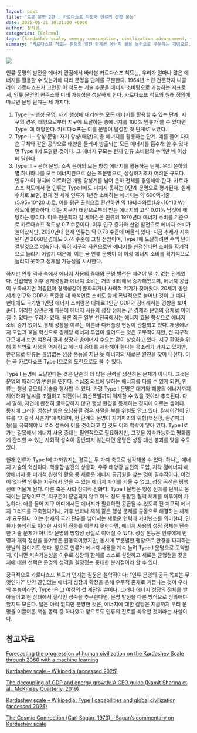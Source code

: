 ```yaml
---
layout: post
title: "로봇 문명 2편 : 카르다쇼프 척도와 인류의 성장 본능"
date: 2025-05-31 10:21:00 +0000
author: 정하성
categories: [Column]
tags: [kardashev scale, energy consumption, civilization advancement, type i civilization, sustainable growth, technological innovation, global cooperation]
summary: "카르다쇼프 척도는 문명의 발전 단계를 에너지 활용 능력으로 구분하는 개념으로, Type I은 행성의 에너지를, Type II는 항성의 에너지를, Type III는 은하의 에너지를 활용하는 문명이다. 현재 인류는 Type I에도 미치지 못하고 있으며, 에너지 사용 증대와 사회적 진화가 필요하다. 에너지 기술 혁신과 지구적 협력 체제가 필요하며, 향후 인류가 지속 가능한 성숙을 추구할지, 더 많은 에너지를 찾아 도약할지가 문명의 방향성을 결정할 것이다."
---
```


![](https://haseong.github.io/assets/images/posts/2044f32e7b6080aca107c6969513f7c8.jpg)

인류 문명의 발전을 에너지 관점에서 바라본 카르다쇼프 척도는, 우리가 얼마나 많은 에너지를 활용할 수 있는가에 따라 문명을 단계를 구분한다. 1964년 소련 천문학자 니콜라이 카르다쇼프가 고안한 이 척도는 기술 수준을 에너지 소비량으로 가늠하는 지표로서, 인류 문명의 현주소와 미래 가능성을 성찰하게 한다. 카르다쇼프 척도의 원래 정의에 따르면 문명 단계는 세 가지다.

1. Type I – 행성 문명: 자기 행성에 내리쬐는 모든 에너지를 활용할 수 있는 단계. 지구의 경우, 태양으로부터 지구에 도달하는 총에너지를 100% 인류가 쓸 수 있다면 Type I에 해당한다. 카르다쇼프는 이를 문명이 달성할 첫 단계로 보았다.
1. Type II – 항성 문명: 자기 항성(태양)의 총 에너지를 활용하는 단계. 예를 들어 다이슨 구체와 같은 공학으로 태양을 둘러싸 방출되는 모든 에너지를 흡수해 쓸 수 있다면 Type II에 도달한 것이다. 그 에너지 규모는 현재 인류 소비량의 수백만 배 이상에 달한다.
1. Type III – 은하 문명: 소속 은하의 모든 항성 에너지를 활용하는 단계. 우리 은하의 별 하나하나를 모두 에너지원으로 삼는 초문명으로, 상상하기조차 어려운 규모다. 인류가 이 경지에 이르려면 개별 항성계를 넘어 은하 전체를 경영해야 한다.
카르다쇼프 척도에서 현 인류는 Type I에도 미치지 못하는 0단계 문명으로 평가된다. 실제 수치로 보면, 현재 전 세계 인류가 1년간 소비하는 에너지는 약 600엑사줄(5.95×10^20 J)로, 이를 평균 출력으로 환산하면 약 19테라와트(1.9×10^13 W) 정도에 불과하다. 이는 지구가 태양으로부터 받는 에너지의 고작 0.01% 남짓에 해당하는 양이다. 미국 천문학자 칼 세이건은 인류의 1970년대 에너지 소비를 기준으로 카르다쇼프 척도상 0.7 수준이다. 이후 인구 증가와 산업 발전으로 에너지 소비가 늘어났지만, 2020년대 현재 인류는 약 0.73 수준에 머물러 있다. 지금 추세가 지속된다면 2060년경에도 0.74 수준에 그칠 전망이며, Type I에 도달하려면 수백 년이 걸릴것으로 예측된다. 특히 지구의 자원으로만 에너지를 한정한다면 소비를 획기적으로 늘리기 어렵기 때문에, 이는 곧 인류 문명이 더 이상 에너지 소비를 획기적으로 늘리지 못하고 정체될 가능성을 시사한다.

하지만 인류 역사 속에서 에너지 사용의 증대와 문명 발전은 떼려야 뗄 수 없는 관계였다. 산업혁명 이후 경제성장과 에너지 소비는 거의 비례해서 증가해왔으며, 에너지 공급이 부족해지면 어김없이 경제성장이 둔화되거나 사회적 위기가 찾아왔다. 20세기 동안 세계 인구와 GDP가 폭증할 때 화석연료 소비도 함께 폭발적으로 늘어난 것이 그 예다. 현대에도 국가별 1인당 에너지 소비량은 대체로 1인당 GDP와 정비례하는 경향을 보여준다. 이러한 상관관계 때문에 에너지 사용의 성장 정체는 곧 경제와 문명의 정체로 이어질 수 있다는 우려가 있다. 물론 최근 일부 선진국에서는 에너지 효율 향상으로 에너지 소비 증가 없이도 경제 성장을 이루는 이른바 디커플링 현상이 관찰되고 있다. 재생에너지 도입과 효율 혁신으로 경제당 에너지 투입이 줄어드는 것은 고무적이지만, 전 지구적 규모에서 보면 여전히 경제 성장과 총에너지 수요는 같이 상승하고 있다. 지구 환경을 위해 화석연료 사용을 억제하고 에너지 증대를 제한해야 한다는 목소리가 커지고 있지만, 한편으로 인류는 끊임없는 성장 본능을 지닌 듯 에너지의 새로운 원천을 찾아 나선다. 이는 곧 카르다쇼프 Type I으로의 도전으로도 볼 수 있다.

Type I 문명에 도달한다는 것은 단순히 더 많은 전력을 생산하는 문제가 아니다. 그것은 문명의 패러다임 변환을 뜻한다. 수십조 와트에 달하는 에너지를 다룰 수 있게 되면, 인류는 행성 규모의 기술을 행사할 수 있다. 가령 Type I 문명은 대기와 해양의 에너지까지 제어하여 날씨를 조절하고 지진이나 화산폭발까지 억제할 수 있을 것이라 추측된다. 다시 말해, 자연에 완전히 굴복당하지 않고 행성 환경을 통제하는 경지에 이르는 셈이다. 동시에 그러한 엄청난 힘은 오남용될 경우 자멸을 부를 위험도 안고 있다. 칼세이건이 인류를 “기술적 사춘기”에 빗대며, 현 단계의 문명이 자기파괴의 위험(핵전쟁, 환경파괴 등)을 극복해야 비로소 성숙에 이를 것이라고 한 것도 이와 맥락이 닿아 있다. Type I로 가는 길목에서 에너지 사용 증대는 필연적으로 필요하지만, 그것을 지속가능하고 평화롭게 관리할 수 있는 사회적 성숙이 동반되지 않는다면 문명은 성장 대신 붕괴를 맞을 수도 있다.

현재 인류가 Type I에 가까워지는 경로는 두 가지 축으로 생각해볼 수 있다. 하나는 에너지 기술의 혁신이다. 핵융합 발전의 상용화, 우주 태양광 발전의 도입, 지각 열에너지·해양에너지 등 미개척 원천의 활용 등 새로운 에너지 공급원을 찾는 것이 필수적이다. 이것이 없다면 인류는 지구에서 얻을 수 있는 에너지 파이를 키울 수 없고, 성장 곡선은 평행선에 머물게 된다. 다른 축은 사회·정치적 진화다. Type I 문명은 행성 전체를 단위로 움직이는 문명이므로, 지구촌이 분열되지 않고 어느 정도 통합된 협력 체제를 이루어야 가능하다. 예를 들어 지구 어디에서든 에너지가 필요하면 공급될 수 있도록 전 지구적 에너지 그리드를 구축한다거나, 기후 변화나 재해 같은 행성 문제를 공동으로 해결하는 체제가 요구된다. 이는 현재의 국가 단위를 넘어서는 새로운 협력과 거버넌스를 의미한다. 인류가 불행히도 이러한 사회적 진화를 이루지 못한다면, 에너지 사용의 성장 정체는 단순한 기술 문제가 아니라 문명의 방향성 상실로 이어질 수 있다. 성장 본능은 인류에게 번영과 개척 정신을 불어넣은 원동력이었지만, 동시에 무분별한 팽창으로 환경을 파괴하는 양날의 검이기도 했다. 앞으로 인류가 에너지 사용을 계속 늘려 Type I 문명으로 도약할지, 아니면 지속가능성을 이유로 성장의 한계를 스스로 설정하고 새로운 균형점을 찾을지에 대한 선택은 문명의 성격을 결정짓는 중대한 분기점이라 할 수 있다.

궁극적으로 카르다쇼프 척도가 던지는 질문은 철학적이다: “인류 문명의 궁극 목표는 무엇인가?” 만약 끊임없는 에너지 성장과 확장을 통해 우주적 존재로 거듭나는 것이 우리의 본능이라면, Type I은 그 여정의 첫 계단일 뿐이다. 그러나 에너지 성장의 정체를 받아들이고 현 상태에서 질적인 성숙을 추구한다면, 문명 발전을 다른 방식으로 정의해야 할지도 모른다. 답은 아직 없지만 분명한 것은, 에너지에 대한 갈망은 지금까지 우리 문명을 이끌어온 핵심 동력 중 하나였고 앞으로도 인류의 진로를 좌우할 것이라는 사실이다.

## 참고자료

[Forecasting the progression of human civilization on the Kardashev Scale through 2060 with a machine learning](https://www.nature.com/articles/s41598-023-38351-y)

[Kardashev scale – Wikipedia (accessed 2025)](https://en.wikipedia.org/wiki/Kardashev_scale)

[The decoupling of GDP and energy growth: A CEO guide (Namit Sharma et al., McKinsey Quarterly, 2019)](https://www.mckinsey.com/capabilities/sustainability/our-insights/the-decoupling-of-gdp-and-energy-growth-a-ceo-guide)

[Kardashev scale – Wikipedia: Type I capabilities and global civilization (accessed 2025)](https://en.wikipedia.org/wiki/Kardashev_scale)

[The Cosmic Connection (Carl Sagan, 1973) – Sagan’s commentary on Kardashev scale](https://archive.org/details/cosmicconnection00saga)

